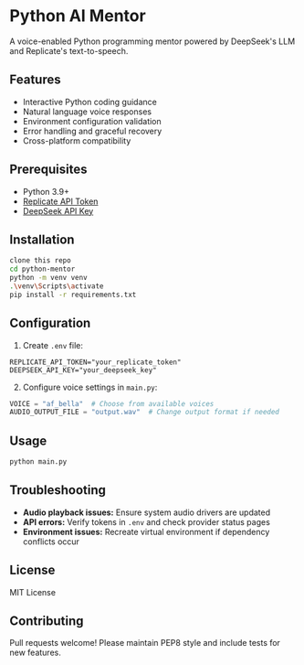 # Python AI Mentor

A voice-enabled Python programming mentor powered by DeepSeek's LLM and Replicate's text-to-speech.

## Features
- Interactive Python coding guidance
- Natural language voice responses
- Environment configuration validation
- Error handling and graceful recovery
- Cross-platform compatibility

## Prerequisites
- Python 3.9+
- [Replicate API Token](https://replicate.com/)
- [DeepSeek API Key](https://platform.deepseek.com/)

## Installation
```bash
clone this repo
cd python-mentor
python -m venv venv
.\venv\Scripts\activate
pip install -r requirements.txt
```

## Configuration
1. Create `.env` file:
```env
REPLICATE_API_TOKEN="your_replicate_token"
DEEPSEEK_API_KEY="your_deepseek_key"
```

2. Configure voice settings in `main.py`:
```python
VOICE = "af_bella"  # Choose from available voices
AUDIO_OUTPUT_FILE = "output.wav"  # Change output format if needed
```

## Usage
```bash
python main.py
```

## Troubleshooting
- **Audio playback issues:** Ensure system audio drivers are updated
- **API errors:** Verify tokens in `.env` and check provider status pages
- **Environment issues:** Recreate virtual environment if dependency conflicts occur

## License
MIT License

## Contributing
Pull requests welcome! Please maintain PEP8 style and include tests for new features.
